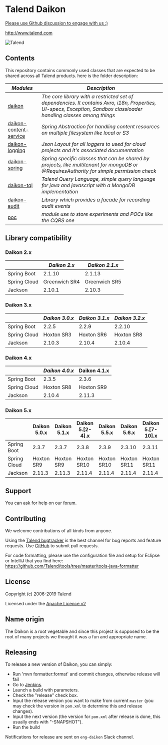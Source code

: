 # Talend Daikon

[Please use Github discussion to engage with us :) ](https://github.com/Talend/daikon/discussions)

http://www.talend.com


![Talend](https://www.talend.com/wp-content/uploads/2016/07/talend-logo.png "Talend")


## Contents

This repository contains commonly used classes that are expected to be shared across all Talend products.
here is the folder description:

_Modules_                                                     |_Description_                             
--------------------------------------------------------------|------------------------------------------
[daikon](daikon)                                              |*The core library with a restricted set of dependencies. It contains Avro, i18n, Properties, UI-specs, Exception, Sandbox classloader handling classes among things* 
[daikon-content-service](daikon-spring/daikon-content-service)|*Spring Abstraction for handling content resources on multiple filesystem like local or S3*
[daikon-logging](daikon-logging)                              |*Json Layout for all loggers to used for cloud projects and it's associated documentation*
[daikon-spring](daikon-spring)                                |*Spring specific classes that can be shared by projects, like multitenant for mongoDB or @RequiresAuthority for simple permission check*
[daikon-tql](daikon-tql)                                      |*Talend Query Language, simple query language for java and javascript with a MongoDB implementation*
[daikon-audit](daikon-audit)                                  |*Library which provides a facade for recording audit events*
[poc](poc)                                                    |*module use to store experiments and POCs like the CQRS one*

## Library compatibility

### Daikon 2.x

|              | *Daikon 2.x*    | *Daikon 2.1.x*  |
|--------------|-----------------|-----------------|
| Spring Boot  | 2.1.10          | 2.1.13          |
| Spring Cloud | Greenwich SR4   | Greenwich SR5   |
| Jackson      | 2.10.1          | 2.10.3          |

### Daikon 3.x

|              | *Daikon 3.0.x* | *Daikon 3.1.x* | *Daikon 3.2.x* |
|--------------|----------------|----------------|----------------|
| Spring Boot  | 2.2.5          | 2.2.9          | 2.2.10         |
| Spring Cloud | Hoxton SR3     | Hoxton SR6     | Hoxton SR8     |
| Jackson      | 2.10.3         | 2.10.4         | 2.10.4         |

### Daikon 4.x

|              | *Daikon 4.0.x* | Daikon 4.1.x |
|--------------|----------------|--------------|
| Spring Boot  | 2.3.5          | 2.3.6        |
| Spring Cloud | Hoxton SR8     | Hoxton SR9   |
| Jackson      | 2.10.4         | 2.11.3       |

### Daikon 5.x

|              | Daikon 5.0.x | Daikon 5.1.x | Daikon 5.[2-4].x | Daikon 5.5.x | Daikon 5.6.x | Daikon 5.[7-10].x | Daikon 5.11.x |
|--------------|--------------|--------------|------------------|--------------|---------------|------------------|---------------|
| Spring Boot  | 2.3.7        | 2.3.7        | 2.3.8            | 2.3.9        | 2.3.10        | 2.3.11           | 2.3.12        |
| Spring Cloud | Hoxton SR9   | Hoxton SR9   | Hoxton SR10      | Hoxton SR10  | Hoxton SR11   | Hoxton SR11      | Hoxton SR1    |
| Jackson      | 2.11.3       | 2.11.3       | 2.11.4           | 2.11.4       | 2.11.4        | 2.11.4           | 2.11.4        |

## Support

You can ask for help on our [forum](https://community.talend.com/).


## Contributing

We welcome contributions of all kinds from anyone.

Using the [Talend bugtracker](https://jira.talendforge.org/projects/TDKN) is the best channel for bug reports and feature requests. Use [GitHub](https://github.com/Talend/daikon) to submit pull requests.

For code formatting, please use the configuration file and setup for Eclipse or IntelliJ that you find here: https://github.com/Talend/tools/tree/master/tools-java-formatter


## License

Copyright (c) 2006-2019 Talend

Licensed under the [Apache Licence v2](https://www.apache.org/licenses/LICENSE-2.0.txt)

## Name origin

The Daikon is a root vegetable and since this project is supposed to be the root of many projects we thought it was a fun and appropriate name.

## Releasing

To release a new version of Daikon, you can simply:
* Run 'mvn formatter:format' and commit changes, otherwise release will fail
* Go to [Jenkins](https://jenkins-common.datapwn.com/job/daikon/job/master/).
* Launch a build with parameters.
* Check the "release" check box.
* Input the release version you want to make from current `master` (you may check the version in `pom.xml` to determine this and release changes).
* Input the next version (the version for `pom.xml` after release is done, this usually ends with "-SNAPSHOT").
* Run the build

Notifications for release are sent on `eng-daikon` Slack channel.

